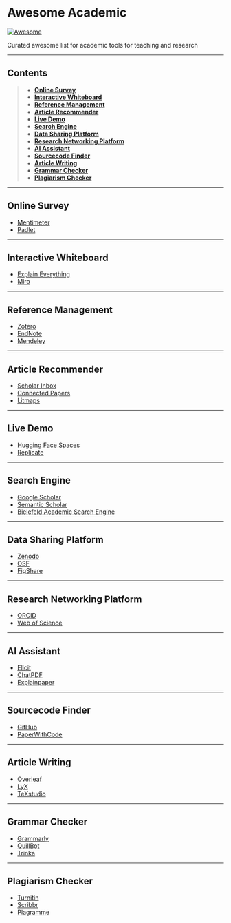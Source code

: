 # Awesome Academic
[![Awesome](https://awesome.re/badge.svg)](https://github.com/mawady/awesome-academic)

Curated awesome list for academic tools for teaching and research

---
## Contents
> * **[Online Survey](#Online-Survey)**
> * **[Interactive Whiteboard](#Interactive-Whiteboard)**
> * **[Reference Management](#Reference-Management)**
> * **[Article Recommender](#Article-Recommender)**
> * **[Live Demo](#Live-Demo)**
> * **[Search Engine](#Search-Engine)**
> * **[Data Sharing Platform](#Data-Sharing-Platform)**
> * **[Research Networking Platform](#Research-Networking-Platform)**
> * **[AI Assistant](#AI-Assistant)**
> * **[Sourcecode Finder](#Sourcecode-Finder)**
> * **[Article Writing](#Article-Writing)**
> * **[Grammar Checker](#Grammar-Checker)**
> * **[Plagiarism Checker](#Plagiarism-Checker)**


---

## Online Survey
- [Mentimeter](https://www.mentimeter.com/)
- [Padlet](https://padlet.com/)

---

## Interactive Whiteboard
- [Explain Everything](https://explaineverything.com/)
- [Miro](https://miro.com/whiteboard/)

---

## Reference Management
- [Zotero](https://www.zotero.org/)
- [EndNote](https://endnote.com/)
- [Mendeley](https://www.mendeley.com/)

---

## Article Recommender
- [Scholar Inbox](https://www.scholar-inbox.com/)
- [Connected Papers](https://www.connectedpapers.com/)
- [Litmaps](https://www.litmaps.com/)

---

## Live Demo
- [Hugging Face Spaces](https://huggingface.co/spaces)
- [Replicate](https://replicate.com/explore)

---

## Search Engine
- [Google Scholar](https://scholar.google.com/)
- [Semantic Scholar](https://www.semanticscholar.org/)
- [Bielefeld Academic Search Engine](https://www.base-search.net/)

--- 

## Data Sharing Platform
- [Zenodo](https://zenodo.org/)
- [OSF](https://osf.io/)
- [FigShare](https://figshare.com/)

---

## Research Networking Platform
- [ORCID](https://orcid.org/)
- [Web of Science](https://clarivate.com/products/scientific-and-academic-research/research-discovery-and-workflow-solutions/webofscience-platform/)

--- 

## AI Assistant
- [Elicit](https://elicit.com/)
- [ChatPDF](https://www.chatpdf.com/)
- [Explainpaper](https://www.explainpaper.com/)

---

## Sourcecode Finder
- [GitHub](https://github.com/)
- [PaperWithCode](https://paperswithcode.com/)

---

## Article Writing
- [Overleaf](https://www.overleaf.com/)
- [LyX](https://www.lyx.org/)
- [TeXstudio](https://www.texstudio.org/)

---

## Grammar Checker
- [Grammarly](https://www.grammarly.com/)
- [QuillBot](https://quillbot.com/)
- [Trinka](https://www.trinka.ai/)

---

## Plagiarism Checker
- [Turnitin](https://www.turnitin.co.uk/products/ithenticate/)
- [Scribbr](https://www.scribbr.co.uk/plagiarism-checker/)
- [Plagramme](https://www.plagramme.com/)
